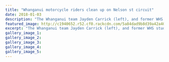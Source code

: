 ```yaml
---
title: "Whanganui motorcycle riders clean up on Nelson st circuit"
date: 2018-01-03
description: "The Whanganui team Jayden Carrick (left), and former WHS students' Ben Dowman, Richie Dibben & Scott Dowman stand ready to do battle on the streets of Nelson..."
featured_image: http://c1940652.r52.cf0.rackcdn.com/5a84dad9b8d39a42a400064c/Richie-2-x-Dowman-nelson-sts-3-jan.jpg
excerpt: "The Whanganui team Jayden Carrick (left), and former WHS students' Ben Dowman, Richie Dibben and Scott Dowman stand ready to do battle on the streets of Nelson on Tuesday."
gallery_image_1: 
gallery_image_2: 
gallery_image_3: 
gallery_image_4: 
gallery_image_5: 
---
```

